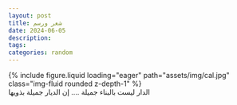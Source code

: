 ```yaml
---
layout: post
title: شعر ورسم
date: 2024-06-05
description:
tags:
categories: random
---
```


<div class="row mt-3">
    <div class="col-sm mt-3 mt-md-0">
        {% include figure.liquid loading="eager" path="assets/img/cal.jpg" class="img-fluid rounded z-depth-1" %}
    </div>
</div>
<div class="caption">
    الدار ليست بالبناء جميلة …. إن الديار جميلة بذويها
</div>

